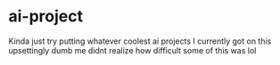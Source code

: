 # ai-project
Kinda just try putting whatever coolest ai projects I currently got on this 
upsettingly dumb me didnt realize how difficult some of this was lol